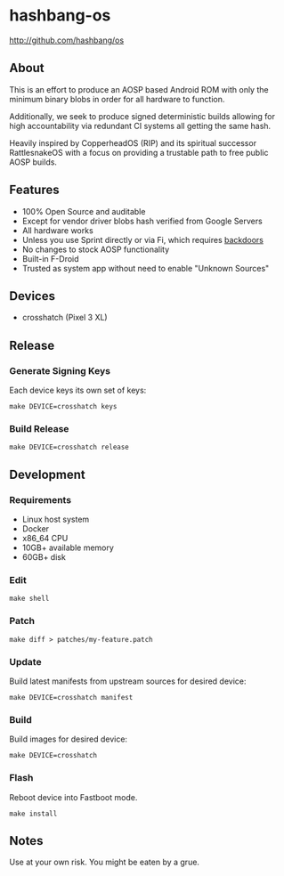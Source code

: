 # hashbang-os #

<http://github.com/hashbang/os>

## About ##

This is an effort to produce an AOSP based Android ROM with only the minimum
binary blobs in order for all hardware to function.

Additionally, we seek to produce signed deterministic builds allowing for high
accountability via redundant CI systems all getting the same hash.

Heavily inspired by CopperheadOS (RIP) and its spiritual successor
RattlesnakeOS with a focus on providing a trustable path to free public AOSP
builds.

## Features ##

 * 100% Open Source and auditable
  * Except for vendor driver blobs hash verified from Google Servers
 * All hardware works
  * Unless you use Sprint directly or via Fi, which requires [backdoors][1]
 * No changes to stock AOSP functionality
 * Built-in F-Droid
  * Trusted as system app without need to enable "Unknown Sources"

[1]: https://gist.github.com/thestinger/171b5ffdc54a50ee44497028aa137ed8

## Devices ##

  * crosshatch (Pixel 3 XL)

## Release ##

### Generate Signing Keys ###

Each device keys its own set of keys:
```
make DEVICE=crosshatch keys
```

### Build Release  ###
```
make DEVICE=crosshatch release
```

## Development ##

### Requirements ###

 * Linux host system
 * Docker
 * x86_64 CPU
 * 10GB+ available memory
 * 60GB+ disk

### Edit ###

```
make shell
```

### Patch ###
```
make diff > patches/my-feature.patch
```

### Update ###

Build latest manifests from upstream sources for desired device:
```
make DEVICE=crosshatch manifest
```

### Build ###

Build images for desired device:
```
make DEVICE=crosshatch
```

### Flash ###

Reboot device into Fastboot mode.

```
make install
```

## Notes ##

Use at your own risk. You might be eaten by a grue.
